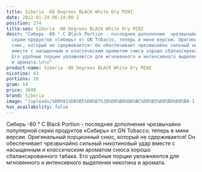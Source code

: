 ```yaml
---
title: Siberia -80 Degrees BLACK White Dry MINI
date: 2022-01-24 06:24:00 Z
position: 274
title-seo: Siberia -80 Degrees BLACK White Dry MINI
descr: "Сибирь -80 ° C Black Portion - последнее дополнение  чрезвычайно популярной
  серии продуктов «Сибирь» от GN Tobacco, теперь в мини версии. Оригинальный порционный
  снюс, который не сдерживается! Он обеспечивает чрезвычайно сильный никотиновый удар
  вместе с насыщенным и классическим ароматом снюса хорошо сбалансированного табака.
  Его удобные порции увлажняются для мгновенного и интенсивного выделения никотина
  и аромата.\n\n"
product-name: Siberia -80 Degrees BLACK White Dry MINI
nicotine: 43
portions: 20
gram: 14
price: 3600
brand: Siberia
image: "/uploads/%D0%91%D0%B5%D0%B7%20%D0%B8%D0%BC%D0%B5%D0%BD%D0%B8-1-d0ca2e.png"
has_availability: false
---
```


Сибирь -80 ° C Black Portion - последнее дополнение  чрезвычайно популярной серии продуктов «Сибирь» от GN Tobacco, теперь в мини версии. Оригинальный порционный снюс, который не сдерживается! Он обеспечивает чрезвычайно сильный никотиновый удар вместе с насыщенным и классическим ароматом снюса хорошо сбалансированного табака. Его удобные порции увлажняются для мгновенного и интенсивного выделения никотина и аромата.

